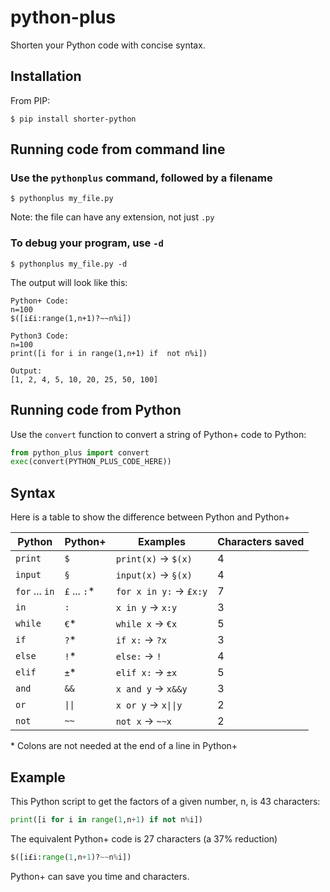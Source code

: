 # python-plus
Shorten your Python code with concise syntax.

## Installation

From PIP:

```
$ pip install shorter-python
```

## Running code from command line

### Use the `pythonplus` command, followed by a filename

```
$ pythonplus my_file.py
```

Note: the file can have any extension, not just `.py`

### To debug your program, use `-d`

```
$ pythonplus my_file.py -d
```

The output will look like this:

```
Python+ Code:
n=100
$([i£i:range(1,n+1)?~~n%i])

Python3 Code:
n=100
print([i for i in range(1,n+1) if  not n%i])

Output:
[1, 2, 4, 5, 10, 20, 25, 50, 100]
```

## Running code from Python

Use the `convert` function to convert a string of Python+ code to Python:

```python
from python_plus import convert
exec(convert(PYTHON_PLUS_CODE_HERE))
```

## Syntax

Here is a table to show the difference between Python and Python+

|Python|Python+|Examples|Characters saved|
|-|-|-|-|
|`print`|`$`|`print(x)` -> `$(x)`|4|
|`input`|`§`|`input(x)` -> `§(x)`|4|
|`for` ... `in`|`£` ... `:`\*|`for x in y:` -> `£x:y`|7|
|`in`|`:`|`x in y` -> `x:y`|3|
|`while`|`€`\*|`while x` -> `€x`|5|
|`if`|`?`\*|`if x:` -> `?x`|3|
|`else`|`!`\*|`else:` -> `!`|4|
|`elif`|`±`\*|`elif x:` -> `±x`|5|
|`and`|`&&`|`x and y` -> `x&&y`|3|
|`or`|`\|\|`|`x or y` -> `x\|\|y`|2|
|`not`|`~~`|`not x` -> `~~x`|2|

\* Colons are not needed at the end of a line in Python+

## Example

This Python script to get the factors of a given number, n, is 43 characters:

```python
print([i for i in range(1,n+1) if not n%i])
```

The equivalent Python+ code is 27 characters (a 37% reduction)

```python
$([i£i:range(1,n+1)?~~n%i])
```

Python+ can save you time and characters.
